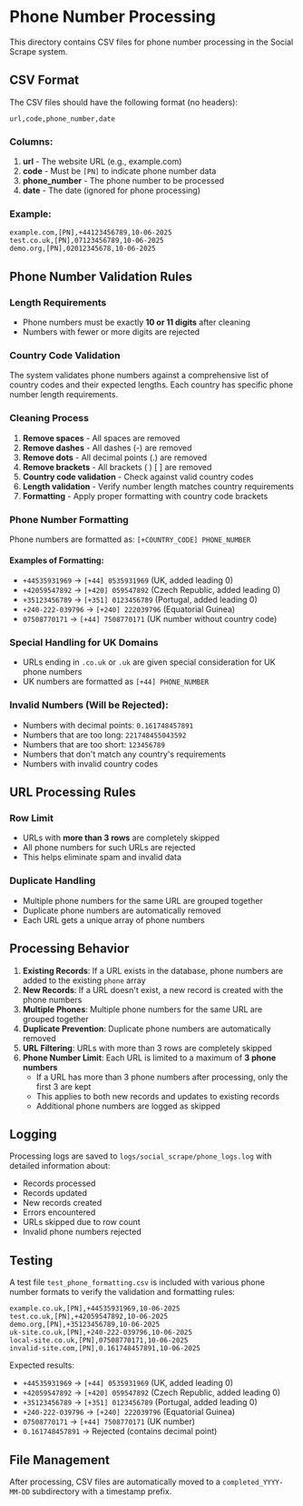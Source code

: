 # Phone Number Processing

This directory contains CSV files for phone number processing in the Social Scrape system.

## CSV Format

The CSV files should have the following format (no headers):

```
url,code,phone_number,date
```

### Columns:
1. **url** - The website URL (e.g., example.com)
2. **code** - Must be `[PN]` to indicate phone number data
3. **phone_number** - The phone number to be processed
4. **date** - The date (ignored for phone processing)

### Example:
```
example.com,[PN],+44123456789,10-06-2025
test.co.uk,[PN],07123456789,10-06-2025
demo.org,[PN],02012345678,10-06-2025
```

## Phone Number Validation Rules

### Length Requirements
- Phone numbers must be exactly **10 or 11 digits** after cleaning
- Numbers with fewer or more digits are rejected

### Country Code Validation
The system validates phone numbers against a comprehensive list of country codes and their expected lengths. Each country has specific phone number length requirements.

### Cleaning Process
1. **Remove spaces** - All spaces are removed
2. **Remove dashes** - All dashes (-) are removed
3. **Remove dots** - All decimal points (.) are removed
4. **Remove brackets** - All brackets ( ) [ ] are removed
5. **Country code validation** - Check against valid country codes
6. **Length validation** - Verify number length matches country requirements
7. **Formatting** - Apply proper formatting with country code brackets

### Phone Number Formatting
Phone numbers are formatted as: `[+COUNTRY_CODE] PHONE_NUMBER`

#### Examples of Formatting:
- `+44535931969` → `[+44] 0535931969` (UK, added leading 0)
- `+42059547892` → `[+420] 059547892` (Czech Republic, added leading 0)
- `+35123456789` → `[+351] 0123456789` (Portugal, added leading 0)
- `+240-222-039796` → `[+240] 222039796` (Equatorial Guinea)
- `07508770171` → `[+44] 7508770171` (UK number without country code)

### Special Handling for UK Domains
- URLs ending in `.co.uk` or `.uk` are given special consideration for UK phone numbers
- UK numbers are formatted as `[+44] PHONE_NUMBER`

### Invalid Numbers (Will be Rejected):
- Numbers with decimal points: `0.161748457891`
- Numbers that are too long: `221748455043592`
- Numbers that are too short: `123456789`
- Numbers that don't match any country's requirements
- Numbers with invalid country codes

## URL Processing Rules

### Row Limit
- URLs with **more than 3 rows** are completely skipped
- All phone numbers for such URLs are rejected
- This helps eliminate spam and invalid data

### Duplicate Handling
- Multiple phone numbers for the same URL are grouped together
- Duplicate phone numbers are automatically removed
- Each URL gets a unique array of phone numbers

## Processing Behavior

1. **Existing Records**: If a URL exists in the database, phone numbers are added to the existing `phone` array
2. **New Records**: If a URL doesn't exist, a new record is created with the phone numbers
3. **Multiple Phones**: Multiple phone numbers for the same URL are grouped together
4. **Duplicate Prevention**: Duplicate phone numbers are automatically removed
5. **URL Filtering**: URLs with more than 3 rows are completely skipped
6. **Phone Number Limit**: Each URL is limited to a maximum of **3 phone numbers**
   - If a URL has more than 3 phone numbers after processing, only the first 3 are kept
   - This applies to both new records and updates to existing records
   - Additional phone numbers are logged as skipped

## Logging

Processing logs are saved to `logs/social_scrape/phone_logs.log` with detailed information about:
- Records processed
- Records updated
- New records created
- Errors encountered
- URLs skipped due to row count
- Invalid phone numbers rejected

## Testing

A test file `test_phone_formatting.csv` is included with various phone number formats to verify the validation and formatting rules:

```
example.co.uk,[PN],+44535931969,10-06-2025
test.co.uk,[PN],+42059547892,10-06-2025
demo.org,[PN],+35123456789,10-06-2025
uk-site.co.uk,[PN],+240-222-039796,10-06-2025
local-site.co.uk,[PN],07508770171,10-06-2025
invalid-site.com,[PN],0.161748457891,10-06-2025
```

Expected results:
- `+44535931969` → `[+44] 0535931969` (UK, added leading 0)
- `+42059547892` → `[+420] 059547892` (Czech Republic, added leading 0)
- `+35123456789` → `[+351] 0123456789` (Portugal, added leading 0)
- `+240-222-039796` → `[+240] 222039796` (Equatorial Guinea)
- `07508770171` → `[+44] 7508770171` (UK number)
- `0.161748457891` → Rejected (contains decimal point)

## File Management

After processing, CSV files are automatically moved to a `completed_YYYY-MM-DD` subdirectory with a timestamp prefix. 